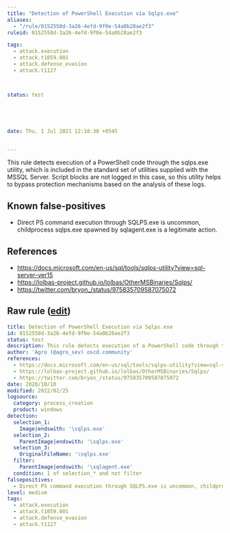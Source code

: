 ```yaml
---
title: "Detection of PowerShell Execution via Sqlps.exe"
aliases:
  - "/rule/0152550d-3a26-4efd-9f0e-54a0b28ae2f3"
ruleid: 0152550d-3a26-4efd-9f0e-54a0b28ae2f3

tags:
  - attack.execution
  - attack.t1059.001
  - attack.defense_evasion
  - attack.t1127



status: test





date: Thu, 1 Jul 2021 12:18:30 +0545


---
```


This rule detects execution of a PowerShell code through the sqlps.exe utility, which is included in the standard set of utilities supplied with the MSSQL Server. Script blocks are not logged in this case, so this utility helps to bypass protection mechanisms based on the analysis of these logs.

<!--more-->


## Known false-positives

* Direct PS command execution through SQLPS.exe is uncommon, childprocess sqlps.exe spawned by sqlagent.exe is a legitimate action.



## References

* https://docs.microsoft.com/en-us/sql/tools/sqlps-utility?view=sql-server-ver15
* https://lolbas-project.github.io/lolbas/OtherMSBinaries/Sqlps/
* https://twitter.com/bryon_/status/975835709587075072


## Raw rule ([edit](https://github.com/SigmaHQ/sigma/edit/master/rules/windows/process_creation/proc_creation_win_susp_use_of_sqlps_bin.yml))
```yaml
title: Detection of PowerShell Execution via Sqlps.exe
id: 0152550d-3a26-4efd-9f0e-54a0b28ae2f3
status: test
description: This rule detects execution of a PowerShell code through the sqlps.exe utility, which is included in the standard set of utilities supplied with the MSSQL Server. Script blocks are not logged in this case, so this utility helps to bypass protection mechanisms based on the analysis of these logs.
author: 'Agro (@agro_sev) oscd.community'
references:
  - https://docs.microsoft.com/en-us/sql/tools/sqlps-utility?view=sql-server-ver15
  - https://lolbas-project.github.io/lolbas/OtherMSBinaries/Sqlps/
  - https://twitter.com/bryon_/status/975835709587075072
date: 2020/10/10
modified: 2022/02/25
logsource:
  category: process_creation
  product: windows
detection:
  selection_1:
    Image|endswith: '\sqlps.exe'
  selection_2:
    ParentImage|endswith: '\sqlps.exe'
  selection_3:
    OriginalFileName: '\sqlps.exe'
  filter:
    ParentImage|endswith: '\sqlagent.exe'
  condition: 1 of selection_* and not filter
falsepositives:
  - Direct PS command execution through SQLPS.exe is uncommon, childprocess sqlps.exe spawned by sqlagent.exe is a legitimate action.
level: medium
tags:
  - attack.execution
  - attack.t1059.001
  - attack.defense_evasion
  - attack.t1127

```
